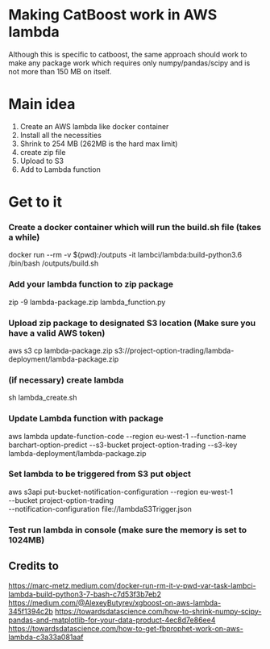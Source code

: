 # Making CatBoost work in AWS lambda
Although this is specific to catboost, the same approach should work to make
any package work which requires only numpy/pandas/scipy and is not more than 150 MB
on itself.

# Main idea
1. Create an AWS lambda like docker container
2. Install all the necessities
3. Shrink to 254 MB (262MB is the hard max limit)
4. create zip file
5. Upload to S3
6. Add to Lambda function

# Get to it
### Create a docker container which will run the build.sh file (takes a while)
docker run --rm -v $(pwd):/outputs -it lambci/lambda:build-python3.6 /bin/bash /outputs/build.sh


### Add your lambda function to zip package
zip -9 lambda-package.zip lambda_function.py

### Upload zip package to designated S3 location (Make sure you have a valid AWS token)
aws s3 cp lambda-package.zip s3://project-option-trading/lambda-deployment/lambda-package.zip

### (if necessary) create lambda
sh lambda_create.sh

### Update Lambda function with package
aws lambda update-function-code --region eu-west-1 --function-name barchart-option-predict --s3-bucket project-option-trading --s3-key lambda-deployment/lambda-package.zip

### Set lambda to be triggered from S3 put object
aws s3api put-bucket-notification-configuration --region eu-west-1 \
--bucket project-option-trading \
--notification-configuration file://lambdaS3Trigger.json

### Test run lambda in console (make sure the memory is set to 1024MB)


## Credits to
https://marc-metz.medium.com/docker-run-rm-it-v-pwd-var-task-lambci-lambda-build-python3-7-bash-c7d53f3b7eb2
https://medium.com/@AlexeyButyrev/xgboost-on-aws-lambda-345f1394c2b
https://towardsdatascience.com/how-to-shrink-numpy-scipy-pandas-and-matplotlib-for-your-data-product-4ec8d7e86ee4
https://towardsdatascience.com/how-to-get-fbprophet-work-on-aws-lambda-c3a33a081aaf
